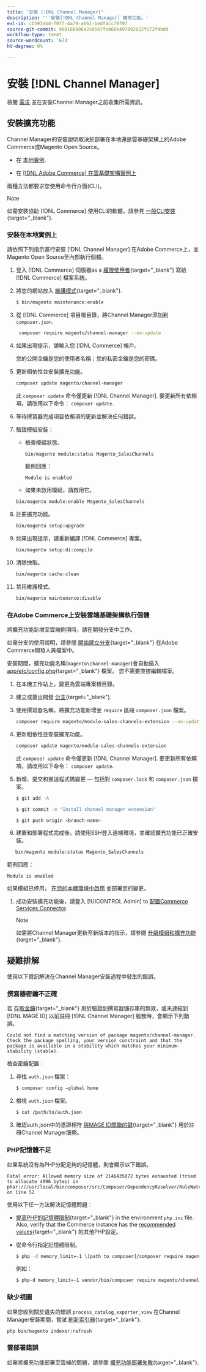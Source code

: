 ```yaml
---
title: '安裝 [!DNL Channel Manager]'
description: '''安裝[!DNL Channel Manager] 擴充功能。'
exl-id: cb593ebd-f077-4a79-a661-bedf4cc70f97
source-git-commit: 96016b086a2c6567fab66b497892022f172f4bdd
workflow-type: tm+mt
source-wordcount: '673'
ht-degree: 0%

---
```



# 安裝 [!DNL Channel Manager]

檢閱 [需求](onboard.md#requirements) 並在安裝Channel Manager之前收集所需資訊。

## 安裝擴充功能

Channel Manager的安裝說明取決於部署在本地還是雲基礎架構上的Adobe Commerce或Magento Open Source。

- 在 [本地實例](#install-on-an-on-premises-instance).

- 在 [[!DNL Adobe Commerce] 在雲基礎架構實例上](#install-adobe-commerce-on-cloud-infrastructure)

兩種方法都要求您使用命令行介面(CLI)。

>[!NOTE]
>
>如需安裝協助 [!DNL Commerce] 使用CLI的軟體，請參見 [一般CLI安裝](https://devdocs.magento.com/extensions/install/){target="_blank"}.

### 安裝在本地實例上

請依照下列指示進行安裝 [!DNL Channel Manager] 在Adobe Commerce上，並Magento Open Source至內部執行個體。

1. 登入 [!DNL Commerce] 伺服器as a [權限使用者](https://devdocs.magento.com/guides/v2.4/install-gde/prereq/file-system-perms.html){target="_blank"} 寫給 [!DNL Commerce] 檔案系統。

1. 將您的網站放入 [維護模式](https://devdocs.magento.com/guides/v2.4/install-gde/install/cli/install-cli-subcommands-maint.html){target="_blank"}.

   ```bash
   $ bin/magento maintenance:enable
   ```

1. 從 [!DNL Commerce] 項目根目錄，將Channel Manager添加到 `composer.json`.

   ```bash
    composer require magento/channel-manager --no-update
   ```

1. 如果出現提示，請輸入您 [!DNL Commerce] 帳戶。

   您的公開金鑰是您的使用者名稱；您的私密金鑰是您的密碼。

1. 更新相依性並安裝擴充功能。

   ```bash
   composer update magento/channel-manager
   ```

   此 `composer update` 命令僅更新 [!DNL Channel Manager]. 要更新所有依賴項，請改用以下命令： `composer update`.

1. 等待撰寫器完成項目依賴項的更新並解決任何錯誤。

1. 驗證模組安裝：

   - 檢查模組狀態。

      ```bash
      bin/magento module:status Magento_SalesChannels
      ```

      範例回應：

      ```terminal
      Module is enabled
      ```

   - 如果未啟用模組，請啟用它。

   ```bash
   bin/magento module:enable Magento_SalesChannels
   ```

1. 註冊擴充功能。

   ```bash
   bin/magento setup:upgrade
   ```

1. 如果出現提示，請重新編譯 [!DNL Commerce] 專案。

   ```bash
   bin/magento setup:di:compile
   ```

1. 清除快取。

   ```bash
   bin/magento cache:clean
   ```

1. 禁用維護模式。

   ```bash
   bin/magento maintenance:disable
   ```

### 在Adobe Commerce上安裝雲端基礎架構執行個體

將擴充功能新增至雲端例項時，請在開發分支中工作。

如需分支的使用說明，請參閱 [開始建立分支](https://devdocs.magento.com/cloud/env/environments-start.html#getstarted){target="_blank"} 在Adobe Commerce開發人員檔案中。

安裝期間，擴充功能名稱(`magento\channel-manager`)會自動插入 [app/etc/config.php](https://devdocs.magento.com/cloud/live/sens-data-over.html#configuration-data){target="_blank"} 檔案。 您不需要直接編輯檔案。

1. 在本機工作站上，變更為雲端專案根目錄。

1. 建立或簽出開發 [分支](https://devdocs-beta.magento.com/cloud/env/environments-start.html#getstarted){target="_blank"}.

1. 使用撰寫器名稱，將擴充功能新增至 `require` 區段 `composer.json` 檔案。

   ```bash
   composer require magento/module-sales-channels-extension --no-update
   ```

1. 更新相依性並安裝擴充功能。

   ```bash
   composer update magento/module-sales-channels-extension
   ```

   此 `composer update` 命令僅更新 [!DNL Channel Manager]. 要更新所有依賴項，請改用以下命令： `composer update`.

1. 新增、提交和推送程式碼變更 — 包括對 `composer.lock` 和 `composer.json` 檔案。

   ```bash
   $ git add -A
   ```

   ```bash
   $ git commit -m "Install channel manager extension" 
   ```

   ```bash
   $ git push origin <branch-name>
   ```

1. 建置和部署程式完成後，請使用SSH登入遠端環境，並確認擴充功能已正確安裝。

```bash
   bin/magento module:status Magento_SalesChannels
```

範例回應：

```terminal
Module is enabled
```

如果模組已停用， [在您的本機環境中啟用](https://devdocs.magento.com/cloud/howtos/install-components.html#manage-extensions) 並部署您的變更。


1. 成功安裝擴充功能後，請登入 [!UICONTROL Admin] to [配置Commerce Services Connector](connect.md).

   >[!NOTE]
   >
   >如需將Channel Manager更新至新版本的指示，請參閱 [升級模組和擴充功能](https://experienceleague.adobe.com/docs/commerce-operations/upgrade-guide/modules/upgrade.html){target="_blank"}.


## 疑難排解

使用以下資訊解決在Channel Manager安裝過程中發生的錯誤。

### 撰寫器密鑰不正確

若 [存取金鑰](https://devdocs.magento.com/guides/v2.4/install-gde/prereq/connect-auth.html){target="_blank"} 用於驗證到撰寫器儲存庫的無效，或未連結到 [!DNL MAGE ID] 以前註冊 [!DNL Channel Manager] 服務時，會顯示下列錯誤。

```terminal
Could not find a matching version of package magento/channel-manager. Check the package spelling, your version constraint and that the package is available in a stability which matches your minimum-stability (stable).
```

檢查密鑰配置：

1. 尋找 `auth.json` 檔案：

   ```bash
   $ composer config –global home
   ```

1. 檢視 `auth.json` 檔案。

   ```bash
   $ cat /path/to/auth.json
   ```

1. 確認auth.json中的憑證相符 [與MAGE ID關聯的鍵](https://devdocs.magento.com/guides/v2.4/install-gde/prereq/connect-auth.html){target="_blank"} 用於註冊Channel Manager服務。

### PHP記憶體不足

如果系統沒有為PHP分配足夠的記憶體，則會顯示以下錯誤。

```terminal
Fatal error: Allowed memory size of 2146435072 bytes exhausted (tried to allocate 4096 bytes) in phar:///usr/local/bin/composer/src/Composer/DependencyResolver/RuleWatchGraph.php on line 52
```

使用以下任一方法解決記憶體問題：

- [提高PHP的記憶體限制](https://devdocs.magento.com/cloud/project/magento-app-php-ini.html#increase-php-memory-limit){target="_blank"} in the environment `php.ini` file. Also, verify that the Commerce instance has the [recommended values](https://devdocs.magento.com/guides/v2.4/install-gde/prereq/php-settings.html){target="_blank"} 的其他PHP設定。

- 從命令行指定記憶體限制。

   ```bash
   $ php -d memory_limit=-1 \[path to composer]/composer require magento/payment-services.
   ```

   例如：

   ```bash
   $ php-d memory_limit=-1 vendor/bin/composer require magento/channel-manager
   ```

### 缺少視圖

如果您收到關於遺失的錯誤 `process_catalog_exporter_view` 在Channel Manager安裝期間，嘗試 [刷新索引器](https://devdocs.magento.com/guides/v2.4/config-guide/cli/config-cli-subcommands-index.html#config-cli-subcommands-index-reindex){target="_blank"}.

```bash
php bin/magento indexer:refresh
```

### 雲部署錯誤

如需將擴充功能部署至雲端的問題，請參閱 [擴充功能部署失敗](https://devdocs.magento.com/cloud/trouble/trouble_comp-deploy-fail.html){target="_blank"}.
